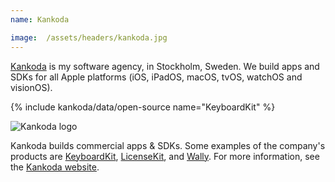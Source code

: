 ```yaml
---
name: Kankoda

image:  /assets/headers/kankoda.jpg
---
```


[Kankoda]({{site.urls.kankoda}}) is my software agency, in Stockholm, Sweden. We build apps and SDKs for all Apple platforms (iOS, iPadOS, macOS, tvOS, watchOS and visionOS).

{% include kankoda/data/open-source name="KeyboardKit" %}

![Kankoda logo]({{page.image}})

Kankoda builds commercial apps & SDKs. Some examples of the company's products are [KeyboardKit](https://keyboardkit.com), [LicenseKit](https://kankoda.com/licensekit), and [Wally](https://wally.app). For more information, see the [Kankoda website]({{site.urls.kankoda}}).